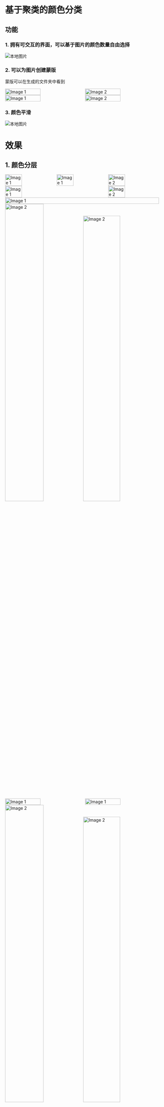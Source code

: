 # 基于聚类的颜色分类

## 功能
### 1. 拥有可交互的界面，可以基于图片的颜色数量自由选择
![本地图片](interaction1.png)
### 2. 可以为图片创建蒙版
蒙版可以在生成的文件夹中看到

<div style="display: flex; justify-content: space-between;">
    <img src="result/mask/mask0.png" alt="Image 1" style="width: 48%;">
    <img src="result/mask/mask1.png" alt="Image 2" style="width: 48%;">
</div>
<div style="display: flex; justify-content: space-between;">
    <img src="result/mask/mask2.png" alt="Image 1" style="width: 48%;">
    <img src="result/mask/mask3.png" alt="Image 2" style="width: 48%;">
</div>

### 3. 颜色平滑
![本地图片](interaction2.png)

# 效果
## 1. 颜色分层

<div style="display: flex; justify-content: space-between;">
    <img src="result/logo/pic.png" alt="Image 1" style="width: 33%;">
    <img src="result/logo/mask1.png" alt="Image 1" style="width: 33%;">
    <img src="result/logo/mask2.png" alt="Image 2" style="width: 33%;">
</div>
<div style="display: flex; justify-content: space-between;">
    <img src="result/logo/mask3.png" alt="Image 1" style="width: 33%;">
    <img src="result/logo/mask4.png" alt="Image 2" style="width: 33%;">
</div>

<div style="display: flex; justify-content: space-between;">
    <img src="result/cat/pic2.jpg" alt="Image 1" style="width: 100%;">
</div>
<div>
    <img src="result/cat/mask0.png" alt="Image 2" style="width: 50%;">
    <img src="result/cat/mask1.png" alt="Image 2" style="width: 49%;">
<div>

<div style="display: flex; justify-content: space-between;">
    <img src="result/flower/pic3.png" alt="Image 1" style="width: 48%;" >
    <img src="result/flower/mask1.png" alt="Image 1" style="width: 48%;">
</div>
<div>
    <img src="result/flower/mask2.png" alt="Image 2" style="width: 50%;">
    <img src="result/flower/mask3.png" alt="Image 2" style="width: 49%;">
<div>


## 2. 颜色平滑
<div style="display: flex; justify-content: space-between;">
    <img src="result/soft_process/landscape.png" alt="Image 1" style="width: 48%;">
    <img src="result/soft_process/soft_process_single69.png" alt="Image 2" style="width: 48%;">
</div>
<div style="display: flex; justify-content: space-between;">
    <img src="result/soft_process/output.jpg" alt="Image 1" style="width: 48%;">
    <img src="result/soft_process/soft_process_single45.png" alt="Image 2" style="width: 48%;">
</div>

# 使用教程
## python3.10
## 第一步创建虚拟环境并安装相应的库
```
python -m venv venv
# windows
.\venv\Scripts\activate

# linux
source venv/bin/activate

pip install -r requirements.txt
```

## 执行程序
```
python color_seg.py
```

# 注意事项
1. 默认精度是0.001
2. 默认单轮最大迭代次数是20次
3. 界面交互可以调节的迭代次数外循环（即每一次迭代次数都会执行单轮最大迭代次数是20次）